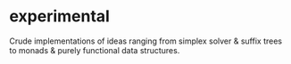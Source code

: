 # experimental
Crude implementations of ideas ranging from simplex solver & suffix trees to monads & purely functional data structures.

